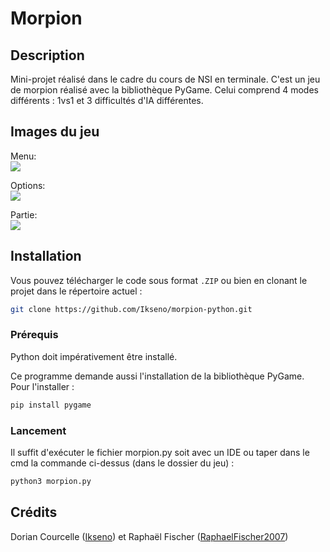 # Morpion 

## Description

Mini-projet réalisé dans le cadre du cours de NSI en terminale.
C'est un jeu de morpion réalisé avec la bibliothèque PyGame. Celui comprend 4 modes différents : 1vs1 et 3 difficultés d'IA différentes.

## Images du jeu

Menu: <br />
![](http://i.imgur.com/a9RLkgB.png?1)

Options: <br />
![](http://i.imgur.com/JNnLceL.png?1)

Partie: <br />
![](http://i.imgur.com/PXutkNS.png?1)

## Installation

Vous pouvez télécharger le code sous format `.ZIP` ou bien en clonant le projet dans le répertoire actuel :

```sh
git clone https://github.com/Ikseno/morpion-python.git
```
### Prérequis

Python doit impérativement être installé.

Ce programme demande aussi l'installation de la bibliothèque PyGame. Pour l'installer :

```sh
pip install pygame
```

### Lancement

Il suffit d'exécuter le fichier morpion.py soit avec un IDE ou taper dans le cmd la commande ci-dessus (dans le dossier du jeu) :

```sh
python3 morpion.py
```

## Crédits

Dorian Courcelle ([Ikseno](https://github.com/Ikseno)) et Raphaël Fischer ([RaphaelFischer2007](https://github.com/RaphaelFischer2007))


 

